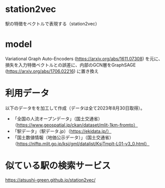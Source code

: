 # station2vec
駅の特徴をベクトルで表現する（station2vec）

# model
Variational Graph Auto-Encoders (https://arxiv.org/abs/1611.07308) を元に、
損失を入力特徴ベクトルとの誤差に、内部のGCN層をGraphSAGE (https://arxiv.org/abs/1706.02216) に置き換え

# 利用データ
以下のデータをを加工して作成（データは全て2023年8月30日取得）。
- 「全国の人流オープンデータ」（国土交通省）（https://www.geospatial.jp/ckan/dataset/mlit-1km-fromto）
- 「駅データ」（駅データ.jp）（https://ekidata.jp/）
- 「国土数値情報（地価公示データ）」（国土交通省）（https://nlftp.mlit.go.jp/ksj/gml/datalist/KsjTmplt-L01-v3_0.html）

# 似ている駅の検索サービス
https://atsushi-green.github.io/station2vec/

